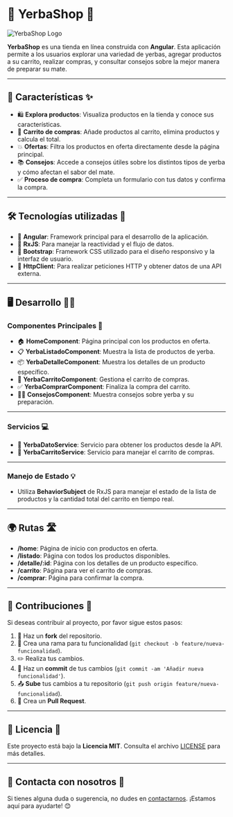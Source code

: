 # 🌿 **YerbaShop** 🍃
 

![YerbaShop Logo](assets/img/logo.png)

**YerbaShop** es una tienda en línea construida con **Angular**. Esta aplicación permite a los usuarios explorar una variedad de yerbas, agregar productos a su carrito, realizar compras, y consultar consejos sobre la mejor manera de preparar su mate.

---

## 🌟 **Características** ✨

- 🛍️ **Explora productos**: Visualiza productos en la tienda y conoce sus características.
- 🛒 **Carrito de compras**: Añade productos al carrito, elimina productos y calcula el total.
- 💥 **Ofertas**: Filtra los productos en oferta directamente desde la página principal.
- 📚 **Consejos**: Accede a consejos útiles sobre los distintos tipos de yerba y cómo afectan el sabor del mate.
- ✅ **Proceso de compra**: Completa un formulario con tus datos y confirma la compra.

---

## 🛠️ **Tecnologías utilizadas** 🚀

- 🔹 **Angular**: Framework principal para el desarrollo de la aplicación.
- 🔸 **RxJS**: Para manejar la reactividad y el flujo de datos.
- 🔹 **Bootstrap**: Framework CSS utilizado para el diseño responsivo y la interfaz de usuario.
- 🔸 **HttpClient**: Para realizar peticiones HTTP y obtener datos de una API externa.

---

## 🖥️ **Desarrollo** 🧑‍💻

### **Componentes Principales** 🔑

- 🏠 **HomeComponent**: Página principal con los productos en oferta.
- 📋 **YerbaListadoComponent**: Muestra la lista de productos de yerba.
- 📦 **YerbaDetalleComponent**: Muestra los detalles de un producto específico.
- 🛒 **YerbaCarritoComponent**: Gestiona el carrito de compras.
- ✅ **YerbaComprarComponent**: Finaliza la compra del carrito.
- 🧑‍🏫 **ConsejosComponent**: Muestra consejos sobre yerba y su preparación.

---

### **Servicios** 💻

- 🔹 **YerbaDatoService**: Servicio para obtener los productos desde la API.
- 🔸 **YerbaCarritoService**: Servicio para manejar el carrito de compras.

---

### **Manejo de Estado** 💡

- Utiliza **BehaviorSubject** de RxJS para manejar el estado de la lista de productos y la cantidad total del carrito en tiempo real.

---

## 🌍 **Rutas** 🛣️

- **/home**: Página de inicio con productos en oferta.
- **/listado**: Página con todos los productos disponibles.
- **/detalle/:id**: Página con los detalles de un producto específico.
- **/carrito**: Página para ver el carrito de compras.
- **/comprar**: Página para confirmar la compra.

---

## 🤝 **Contribuciones** 🙌

Si deseas contribuir al proyecto, por favor sigue estos pasos:

1. 🍴 Haz un **fork** del repositorio.
2. 🌱 Crea una rama para tu funcionalidad (`git checkout -b feature/nueva-funcionalidad`).
3. ✏️ Realiza tus cambios.
4. 💾 Haz un **commit** de tus cambios (`git commit -am 'Añadir nueva funcionalidad'`).
5. 📤 **Sube** tus cambios a tu repositorio (`git push origin feature/nueva-funcionalidad`).
6. 📝 Crea un **Pull Request**.

---

## 📝 **Licencia** 📄

Este proyecto está bajo la **Licencia MIT**. Consulta el archivo [LICENSE](LICENSE) para más detalles.

---

## 💬 **Contacta con nosotros** 📧

Si tienes alguna duda o sugerencia, no dudes en [contactarnos](mailto:soporte@yerbashop.com). ¡Estamos aquí para ayudarte! 😊
